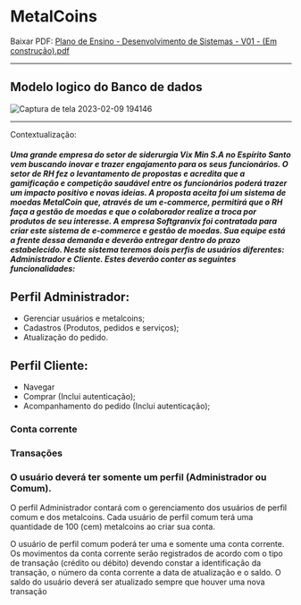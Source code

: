 # MetalCoins

Baixar PDF:
[Plano de Ensino - Desenvolvimento de Sistemas - V01 - (Em construção).pdf](https://github.com/gladsonsimoes/metalCoins/files/10712387/Plano.de.Ensino.-.Desenvolvimento.de.Sistemas.-.V01.-.Em.construcao.pdf)

---

## Modelo logico do Banco de dados
![Captura de tela 2023-02-09 194146](https://user-images.githubusercontent.com/99969693/217955561-a436515d-0d63-42da-8c9c-9704cf4789a7.png)

---

Contextualização:
<h5> Uma grande empresa do setor de siderurgia Vix Min S.A no Espírito Santo vem buscando inovar e trazer engajamento para os seus funcionários. O setor de 
RH fez o levantamento de propostas e acredita que a gamificação e competição saudável entre os funcionários poderá trazer um impacto positivo e novas 
ideias. A proposta aceita foi um sistema de moedas MetalCoin que, através de um e-commerce, permitirá que o RH faça a gestão de moedas e que o 
colaborador realize a troca por produtos de seu interesse.
A empresa Softgranvix foi contratada para criar este sistema de e-commerce e gestão de moedas. Sua equipe está a frente dessa demanda e deverão 
entregar dentro do prazo estabelecido. Neste sistema teremos dois perfis de usuários diferentes: Administrador e Cliente. Estes deverão conter as seguintes 
funcionalidades: </h5>


## Perfil Administrador:
- Gerenciar usuários e metalcoins;
- Cadastros (Produtos, pedidos e serviços);
- Atualização do pedido.
## Perfil Cliente:
- Navegar
- Comprar (Inclui autenticação);
- Acompanhamento do pedido (Inclui autenticação);

### Conta corrente
### Transações
### O usuário deverá ter somente um perfil (Administrador ou Comum).

O perfil Administrador contará com o gerenciamento dos usuários de perfil comum e dos metalcoins. Cada usuário de perfil comum terá uma 
quantidade de 100 (cem) metalcoins ao criar sua conta.

O usuário de perfil comum poderá ter uma e somente uma conta corrente. Os movimentos da conta corrente serão registrados de acordo com o 
tipo de transação (crédito ou débito) devendo constar a identificação da transação, o número da conta corrente a data de atualização e o saldo. O saldo do 
usuário deverá ser atualizado sempre que houver uma nova transação
